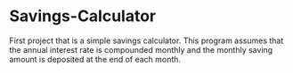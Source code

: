 # Savings-Calculator
First project that is a simple savings calculator. This program assumes that the annual interest rate is compounded monthly and the monthly saving amount is deposited at the end of each month.
